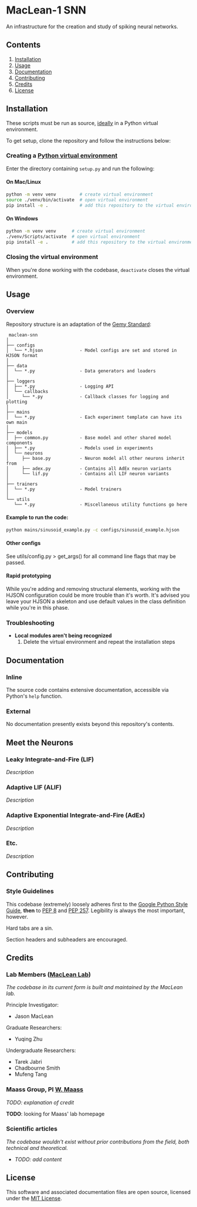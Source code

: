 # MacLean-1 SNN

An infrastructure for the creation and study of spiking neural networks.

## Contents
1. [Installation](#installation)
2. [Usage](#usage)
3. [Documentation](#documentation)
4. [Contributing](#contributing)
5. [Credits](#credits)
6. [License](#license)

## Installation
These scripts must be run as source, [ideally](tensorflow.org/install/pip#2.-create-a-virtual-environment-recommended)
in a Python virtual environment.

To get setup, clone the repository and follow the instructions below:

### Creating a [Python virtual environment](docs.python.org/3/tutorial/venv)
Enter the directory containing `setup.py` and run the following:

#### On Mac/Linux
```bash
python -m venv venv         # create virtual environment
source ./venv/bin/activate  # open virtual environment
pip install -e .            # add this repository to the virtual environment
```

#### On Windows
```bash
python -m venv venv      # create virtual environment
./venv/Scripts/activate  # open virtual environment
pip install -e .         # add this repository to the virtual environment
```

### Closing the virtual environment
When you're done working with the codebase, `deactivate` closes the virtual environment.

## Usage

### Overview
Repository structure is an adaptation of the [Gemy Standard](https://github.com/MrGemy95/Tensorflow-Project-Template):

```
 maclean-snn
│
├── configs
│  └── *.hjson              - Model configs are set and stored in HJSON format
│
├── data
│  └── *.py                 - Data generators and loaders
│
├── loggers
│  ├── *.py                 - Logging API
│  └── callbacks
│     └── *.py              - Callback classes for logging and plotting
│
├── mains
│  └── *.py                 - Each experiment template can have its own main
│
├── models
│  ├── common.py            - Base model and other shared model components
│  ├── *.py                 - Models used in experiments
│  └── neurons
│     ├── base.py           - Neuron model all other neurons inherit from
│     ├── adex.py           - Contains all AdEx neuron variants
│     └── lif.py            - Contains all LIF neuron variants
│
├── trainers
│  └── *.py                 - Model trainers
│
└── utils
   └── *.py                 - Miscellaneous utility functions go here
```

#### Example to run the code:
```bash
python mains/sinusoid_example.py -c configs/sinusoid_example.hjson
```

#### Other configs
See utils/config.py > get_args() for all command line flags that may be passed.

#### Rapid prototyping
While you're adding and removing structural elements, working with the HJSON
configuration could be more trouble than it's worth. It's advised you leave
your HJSON a skeleton and use default values in the class definition while
you're in this phase.

### Troubleshooting
- **Local modules aren't being recognized**
  1. Delete the virtual environment and repeat the installation steps


## Documentation

### Inline
The source code contains extensive documentation, accessible via Python's
`help` function.

### External
No documentation presently exists beyond this repository's contents.

## Meet the Neurons

### Leaky Integrate-and-Fire (LIF)

_Description_

### Adaptive LIF (ALIF)

_Description_

### Adaptive Exponential Integrate-and-Fire (AdEx)

_Description_

### Etc.

_Description_


## Contributing

### Style Guidelines

This codebase (extremely) loosely adheres first to the
[Google Python Style Guide](https://google.github.io/styleguide/pyguide.html),
**then** to [PEP 8](https://www.python.org/dev/peps/pep-0008/) and
[PEP 257](https://www.python.org/dev/peps/pep-0257). Legibility is always the
most important, however.

Hard tabs are a sin.

Section headers and subheaders are encouraged.


## Credits

### Lab Members ([MacLean Lab](https://www.macleanlab.com/))
_The codebase in its current form is built and maintained by the MacLean lab._

Principle Investigator:
- Jason MacLean

Graduate Researchers:
- Yuqing Zhu

Undergraduate Researchers:
- Tarek Jabri
- Chadbourne Smith
- Mufeng Tang

### Maass Group, PI [W. Maass](https://igi-web.tugraz.at/people/maass/)
_TODO: explanation of credit_

**TODO**: looking for Maass' lab homepage

### Scientific articles
_The codebase wouldn't exist without prior contributions from the field, both
technical and theoretical._

- _TODO: add content_


## License
This software and associated documentation files are open source, licensed
under the [MIT License](https://opensource.org/licenses/MIT).

